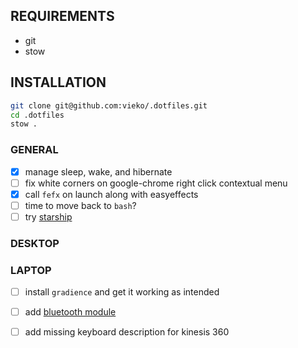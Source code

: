 ## REQUIREMENTS
- git
- stow 

## INSTALLATION
```bash
git clone git@github.com:vieko/.dotfiles.git
cd .dotfiles
stow .
```

### GENERAL
- [x] manage sleep, wake, and hibernate
- [ ] fix white corners on google-chrome right click contextual menu
- [x] call `fefx` on launch along with easyeffects
- [ ] time to move back to `bash`?
- [ ] try [starship](https://starship.rs/)

### DESKTOP

### LAPTOP
- [ ] install `gradience` and get it working as intended
- [ ] add [bluetooth module](https://github.com/polybar/polybar-scripts/tree/master)
- [ ] add missing keyboard description for kinesis 360

